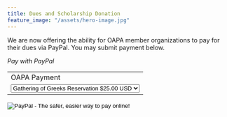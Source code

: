 ```yaml
---
title: Dues and Scholarship Donation
feature_image: "/assets/hero-image.jpg"
---
```


We are now offering the ability for OAPA member organizations to pay for their dues via PayPal. You may submit payment below.

*Pay with PayPal*
<form action="https://www.paypal.com/cgi-bin/webscr" method="post" target="_top">
<input type="hidden" name="cmd" value="_s-xclick">
<input type="hidden" name="hosted_button_id" value="ADSXLSJD6HUVE">
<table>
<tr><td><input type="hidden" name="on0" value="OAPA Payment">OAPA Payment</td></tr><tr><td><select name="os0">
	<option value="Gathering of Greeks Reservation">Gathering of Greeks Reservation $25.00 USD</option>
	<option value="Dues">Dues $30.00 USD</option>
	<option value="Dues & Scholarship Donation">Dues & Scholarship Donation $55.00 USD</option>
</select> </td></tr>
</table>
<input type="hidden" name="currency_code" value="USD">
<input type="image" src="https://www.paypalobjects.com/en_US/i/btn/btn_buynowCC_LG.gif" border="0" name="submit" alt="PayPal - The safer, easier way to pay online!">
<img alt="" border="0" src="https://www.paypalobjects.com/en_US/i/scr/pixel.gif" width="1" height="1">
</form>